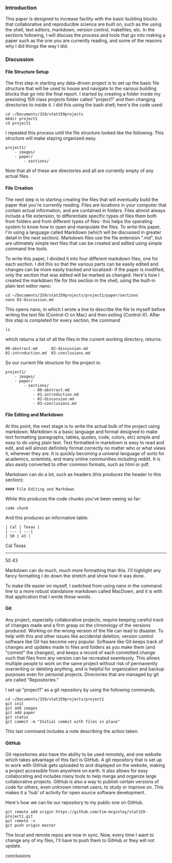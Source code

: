 ### Introduction

This paper is designed to increase facility with the basic building
blocks that collaborative and reproducible science are built on, such as
the using the shell, text editors, markdown, version control, makefiles,
etc. In the sections following, I will discuss the process and tools
that go into making a paper such as the one you are currently reading,
and some of the reasons why I did things the way I did.

### Discussion

#### File Structure Setup

The first step in starting any data-driven project is to set up the
basic file structure that will be used to house and navigate to the
various building blocks that go into the final report. I started by
creating a folder inside my prexisting 159 class projects folder called
"project1" and then changing directories to inside it. I did this using
the bash shell; here's the code used:

    cd ~/Documents/159/stat159projects
    mkdir project1
    cd project1

I repeated this process until the file structure looked like the
following. This structure will make staying organized easy.

    project1/
        - images/
        - paper/
            - sections/

Note that all of these are directories and all are currently empty of
any actual files.

#### File Creation

The next step is to starting creating the files that will eventually
build the paper that you're currently reading. Files are locations in
your computer that contain actual information, and are contained in
folders. Files almost always include a file extension, to differentiate
specific types of files them both from folders and from different types
of files- this helps the operating system to know how to open and
manipulate the files. To write this paper, I'm using a language called
Markdown (which will be discussed in greater detail in the next
section). Markdown files use the file extension ".md", but are
ultimately simple text files that can be created and edited using simple
command line tools.

To write this paper, I divided it into four different markdown files,
one for each section. I did this so that the various parts can be easily
edited and changes can be more easily tracked and localized- if the
paper is modified, only the section that was edited will be marked as
changed. Here's how I created the markdown file for this section in the
shell, using the built-in plain text editor nano:

    cd ~/Documents/159/stat159projects/project1/paper/sections
    nano 02-discussion.md

This opens nano, in which I wrote a line to describe the file to myself
before writing the text file (Control-O on Mac) and then exiting
(Control-X). After this step is completed for every section, the command

    ls

which returns a list of all the files in the current working directory,
returns:

    00-abstract.md      02-discussion.md
    01-introduction.md  03-conclusions.md

So our current file structure for the project is:

    project1/
        - images/
        - paper/
            - sections/
                - 00-abstract.md
                - 01-introduction.md
                - 02-discussion.md
                - 03-conclusions.md

#### File Editing and Markdown

At this point, the next stage is to write the actual bulk of the project
using markdown. Markdown is a basic language and format designed to make
text formatting (paragraphs, tables, quotes, code, colors, etc) simple
and easy to do using plain text. Text formatted in markdown is easy to
read and edit, and will almost definitely format correctly no matter who
or what views it, wherever they are. It is quickly becoming a univeral
language of sorts for academics, scientists, and many online communities
including reddit. It is also easily converted to other common formats,
such as html or pdf.

Markdown can do a lot, such as headers (this produces the header to this
section):

    #### File Editing and Markdown

While this produces the code chunks you've been seeing so far:

``code chunk``

And this produces an informative table:

    | Cal | Texas |
    | --- | ---|
    | 50 | 43 |

  Cal   Texas
  ----- -------
  50    43

Markdown can do much, much more formatting than this. I'll highlight any
fancy formatting I do down the stretch and show how it was done.

To make life easier on myself, I switched from using nano in the command
line to a more robust standalone markdown called MacDown, and it is with
that application that I wrote these words.

#### Git

Any project, especially collaborative projects, require keeping careful
track of changes made and a firm grasp on the chronology of the versions
produced. Working on the wrong version of the file can lead to disaster.
To help with this and other issues like accidental deletion, version
control software like Git has become very popular. Software like Git
keeps track of changes and updates made to files and folders as you make
them (and "commit" the changes), and keeps a record of each committed
change such that files from any version can be recreated seamlessly.
This allows multiple people to work on the same project without risk of
permanently overwriting or deleting anything, and is helpful for
organization and backup purposes even for personal projects. Directories
that are managed by git are called "Repositories."

I set up "project1" as a git repository by using the following commands.

    cd ~/Documents/159/stat159projects/project1
    git init
    git add images
    git add paper
    git status
    git commit -m "Initial commit with files in place"

This last command includes a note describing the action taken.

#### GitHub

Git repositories also have the ability to be used remotely, and one
website which takes advantage of this fact is GitHub. A git repository
that is set up to work with GitHub gets uploaded to and displayed on the
website, making a project accessible from anywhere on earth. It also
allows for easy collaborating and includes many tools to help merge and
organize large collaborative projects. GitHub is also a way to publish
certain versions of code for others, even unknown internet users, to
study or improve on. This makes it a 'hub' of activity for open source
software development.

Here's how we can tie our repository to my public one on GitHub.

    git remote add origin https://github.com/tim-mcginley/stat159-project1.git
    git remote -v
    git push origin master

The local and remote repos are now in sync. Now, every time I want to
change any of my files, I'll have to push them to GitHub or they will
not update.

conclusions
